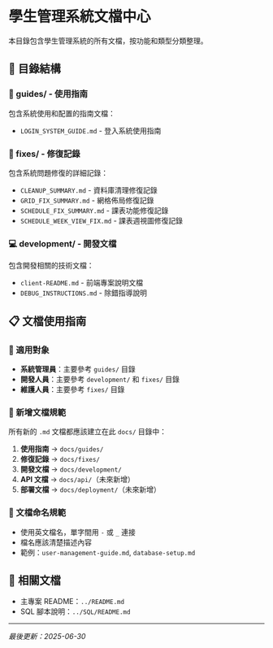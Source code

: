 # 學生管理系統文檔中心

本目錄包含學生管理系統的所有文檔，按功能和類型分類整理。

## 📁 目錄結構

### 📖 guides/ - 使用指南
包含系統使用和配置的指南文檔：

- `LOGIN_SYSTEM_GUIDE.md` - 登入系統使用指南

### 🔧 fixes/ - 修復記錄  
包含系統問題修復的詳細記錄：

- `CLEANUP_SUMMARY.md` - 資料庫清理修復記錄
- `GRID_FIX_SUMMARY.md` - 網格佈局修復記錄
- `SCHEDULE_FIX_SUMMARY.md` - 課表功能修復記錄
- `SCHEDULE_WEEK_VIEW_FIX.md` - 課表週視圖修復記錄

### 💻 development/ - 開發文檔
包含開發相關的技術文檔：

- `client-README.md` - 前端專案說明文檔
- `DEBUG_INSTRUCTIONS.md` - 除錯指導說明

## 📋 文檔使用指南

### 🎯 適用對象
- **系統管理員**：主要參考 `guides/` 目錄
- **開發人員**：主要參考 `development/` 和 `fixes/` 目錄
- **維護人員**：主要參考 `fixes/` 目錄

### 📝 新增文檔規範
所有新的 `.md` 文檔都應該建立在此 `docs/` 目錄中：

1. **使用指南** → `docs/guides/`
2. **修復記錄** → `docs/fixes/`
3. **開發文檔** → `docs/development/`
4. **API 文檔** → `docs/api/`（未來新增）
5. **部署文檔** → `docs/deployment/`（未來新增）

### 📄 文檔命名規範
- 使用英文檔名，單字間用 `-` 或 `_` 連接
- 檔名應該清楚描述內容
- 範例：`user-management-guide.md`, `database-setup.md`

## 🔗 相關文檔
- 主專案 README：`../README.md`
- SQL 腳本說明：`../SQL/README.md`

---
*最後更新：2025-06-30* 